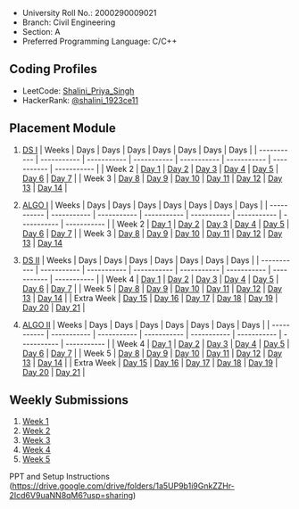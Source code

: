 - University Roll No.: 2000290009021
- Branch: Civil Engineering
- Section: A
- Preferred Programming Language: C/C++

## Coding Profiles
- LeetCode: [Shalini_Priya_Singh](https://leetcode.com/Shalini_Priya_Singh/)
- HackerRank: [@shalini_1923ce11](https://www.hackerrank.com/shalini_1923ce11)

## Placement Module
1. [DS I](https://github.com/Shalini-priyasingh/Pre-Placement-Module-2023/tree/main/DS%20I)
    | Weeks | Days | Days | Days | Days | Days | Days | Days |
    | ----------- | ----------- | ----------- | ----------- | ----------- | ----------- | ----------- | ----------- | 
    | Week 2 | [Day 1](https://github.com/Shalini-priyasingh/Pre-Placement-Module-2023/tree/main/DS%20I/Day%201) | [Day 2](https://github.com/Shalini-priyasingh/Pre-Placement-Module-2023/tree/main/DS%20I/Day%202) | [Day 3](https://github.com/Shalini-priyasingh/Pre-Placement-Module-2023/tree/main/DS%20I/Day%203) | [Day 4](https://github.com/Shalini-priyasingh/Pre-Placement-Module-2023/tree/main/DS%20I/Day%204) | [Day 5](https://github.com/Shalini-priyasingh/Pre-Placement-Module-2023/tree/main/DS%20I/Day%205) | [Day 6](https://github.com/Shalini-priyasingh/Pre-Placement-Module-2023/tree/main/DS%20I/Day%206) | [Day 7](https://github.com/Shalini-priyasingh/Pre-Placement-Module-2023/tree/main/DS%20I/Day%207) |
    | Week 3 | [Day 8](https://github.com/Shalini-priyasingh/Pre-Placement-Module-2023/tree/main/DS%20I/Day%208) | [Day 9](https://github.com/Shalini-priyasingh/Pre-Placement-Module-2023/tree/main/DS%20I/Day%209) | [Day 10](https://github.com/Shalini-priyasingh/Pre-Placement-Module-2023/tree/main/DS%20I/Day%2010) | [Day 11](https://github.com/Shalini-priyasingh/Pre-Placement-Module-2023/tree/main/DS%20I/Day%2011) | [Day 12](https://github.com/Shalini-priyasingh/Pre-Placement-Module-2023/tree/main/DS%20I/Day%2012) | [Day 13](https://github.com/Shalini-priyasingh/Pre-Placement-Module-2023/tree/main/DS%20I/Day%2013) | [Day 14](https://github.com/Shalini-priyasingh/Pre-Placement-Module-2023/tree/main/DS%20I/Day%2014) |
    
2. [ALGO I](https://github.com/Shalini-priyasingh/Pre-Placement-Module-2023/tree/main/ALGO%20I)
    | Weeks | Days | Days | Days | Days | Days | Days | Days |
    | ----------- | ----------- | ----------- | ----------- | ----------- | ----------- | ----------- | ----------- |
    | Week 2 | [Day 1](https://github.com/Shalini-priyasingh/Pre-Placement-Module-2023/tree/main/ALGO%20I/Day%201) | [Day 2](https://github.com/Shalini-priyasingh/Pre-Placement-Module-2023/tree/main/ALGO%20I/Day%202) | [Day 3](https://github.com/Shalini-priyasingh/Pre-Placement-Module-2023/tree/main/ALGO%20I/Day%203) | [Day 4](https://github.com/Shalini-priyasingh/Pre-Placement-Module-2023/tree/main/ALGO%20I/Day%204) | [Day 5](https://github.com/Shalini-priyasingh/Pre-Placement-Module-2023/tree/main/ALGO%20I/Day%205) | [Day 6](https://github.com/Shalini-priyasingh/Pre-Placement-Module-2023/tree/main/ALGO%20I/Day%206) | [Day 7](https://github.com/Shalini-priyasingh/Pre-Placement-Module-2023/tree/main/ALGO%20I/Day%207) |
    | Week 3 | [Day 8](https://github.com/Shalini-priyasingh/Pre-Placement-Module-2023/tree/main/ALGO%20I/Day%208) | [Day 9](https://github.com/Shalini-priyasingh/Pre-Placement-Module-2023/tree/main/ALGO%20I/Day%209) | [Day 10](https://github.com/Shalini-priyasingh/Pre-Placement-Module-2023/tree/main/ALGO%20I/Day%2010) | [Day 11](https://github.com/Shalini-priyasingh/Pre-Placement-Module-2023/tree/main/ALGO%20I/Day%2011) | [Day 12](https://github.com/Shalini-priyasingh/Pre-Placement-Module-2023/tree/main/ALGO%20I/Day%2012) | [Day 13](https://github.com/Shalini-priyasingh/Pre-Placement-Module-2023/tree/main/ALGO%20I/Day%2013) | [Day 14](https://github.com/Shalini-priyasingh/Pre-Placement-Module-2023/tree/main/ALGO%20I/Day%2014)  
    
3. [DS II](https://github.com/Shalini-priyasingh/Pre-Placement-Module-2023/tree/main/DS%20II)
    | Weeks | Days | Days | Days | Days | Days | Days | Days |
    | ----------- | ----------- | ----------- | ----------- | ----------- | ----------- | ----------- | ----------- |
    | Week 4 | [Day 1](https://github.com/Shalini-priyasingh/Pre-Placement-Module-2023/tree/main/DS%20II/Day%201) | [Day 2](https://github.com/Shalini-priyasingh/Pre-Placement-Module-2023/tree/main/DS%20II/Day%202) | [Day 3](https://github.com/Shalini-priyasingh/Pre-Placement-Module-2023/tree/main/DS%20II/Day%203) | [Day 4](https://github.com/Shalini-priyasingh/Pre-Placement-Module-2023/tree/main/DS%20II/Day%204) | [Day 5](https://github.com/Shalini-priyasingh/Pre-Placement-Module-2023/tree/main/DS%20II/Day%205) | [Day 6](https://github.com/Shalini-priyasingh/Pre-Placement-Module-2023/tree/main/DS%20II/Day%206) | [Day 7](https://github.com/Shalini-priyasingh/Pre-Placement-Module-2023/tree/main/DS%20II/Day%207) | 
    | Week 5 | [Day 8](https://github.com/Shalini-priyasingh/Pre-Placement-Module-2023/tree/main/DS%20II/Day%208) | [Day 9](https://github.com/Shalini-priyasingh/Pre-Placement-Module-2023/tree/main/DS%20II/Day%209) | [Day 10](https://github.com/Shalini-priyasingh/Pre-Placement-Module-2023/tree/main/DS%20II/Day%2010) | [Day 11](https://github.com/Shalini-priyasingh/Pre-Placement-Module-2023/tree/main/DS%20II/Day%2011) | [Day 12](https://github.com/Shalini-priyasingh/Pre-Placement-Module-2023/tree/main/DS%20II/Day%2012) | [Day 13](https://github.com/Shalini-priyasingh/Pre-Placement-Module-2023/tree/main/DS%20II/Day%2013) | [Day 14](https://github.com/Shalini-priyasingh/Pre-Placement-Module-2023/tree/main/DS%20II/Day%2014) |
    | Extra Week | [Day 15](https://github.com/Shalini-priyasingh/Pre-Placement-Module-2023/tree/main/DS%20II/Day%2015) | [Day 16](https://github.com/Shalini-priyasingh/Pre-Placement-Module-2023/tree/main/DS%20II/Day%2016) | [Day 17](https://github.com/Shalini-priyasingh/Pre-Placement-Module-2023/tree/main/DS%20II/Day%2017) | [Day 18](https://github.com/Shalini-priyasingh/Pre-Placement-Module-2023/tree/main/DS%20II/Day%2018) | [Day 19](https://github.com/Shalini-priyasingh/Pre-Placement-Module-2023/tree/main/DS%20II/Day%2019) | [Day 20](https://github.com/Shalini-priyasingh/Pre-Placement-Module-2023/tree/main/DS%20II/Day%2020) | [Day 21](https://github.com/Shalini-priyasingh/Pre-Placement-Module-2023/tree/main/DS%20II/Day%2021) |
    
4. [ALGO II](https://github.com/Shalini-priyasingh/Pre-Placement-Module-2023/tree/main/ALGO%20II)
    | Weeks | Days | Days | Days | Days | Days | Days | Days |
    | ----------- | ----------- | ----------- | ----------- | ----------- | ----------- | ----------- | ----------- |
    | Week 4 | [Day 1](https://github.com/Shalini-priyasingh/Pre-Placement-Module-2023/tree/main/ALGO%20II/Day%201) | [Day 2](https://github.com/Shalini-priyasingh/Pre-Placement-Module-2023/tree/main/ALGO%20II/Day%202) | [Day 3](https://github.com/Shalini-priyasingh/Pre-Placement-Module-2023/tree/main/ALGO%20II/Day%203) | [Day 4](https://github.com/Shalini-priyasingh/Pre-Placement-Module-2023/tree/main/ALGO%20II/Day%204) | [Day 5](https://github.com/Shalini-priyasingh/Pre-Placement-Module-2023/tree/main/ALGO%20II/Day%205) | [Day 6](https://github.com/Shalini-priyasingh/Pre-Placement-Module-2023/tree/main/ALGO%20II/Day%206) | [Day 7](https://github.com/Shalini-priyasingh/Pre-Placement-Module-2023/tree/main/ALGO%20II/Day%207) |
    | Week 5 | [Day 8](https://github.com/Shalini-priyasingh/Pre-Placement-Module-2023/tree/main/ALGO%20II/Day%208) | [Day 9](https://github.com/Shalini-priyasingh/Pre-Placement-Module-2023/tree/main/ALGO%20II/Day%209) | [Day 10](https://github.com/Shalini-priyasingh/Pre-Placement-Module-2023/tree/main/ALGO%20II/Day%2010) | [Day 11](https://github.com/Shalini-priyasingh/Pre-Placement-Module-2023/tree/main/ALGO%20II/Day%2011) | [Day 12](https://github.com/Shalini-priyasingh/Pre-Placement-Module-2023/tree/main/ALGO%20II/Day%2012) | [Day 13](https://github.com/Shalini-priyasingh/Pre-Placement-Module-2023/tree/main/ALGO%20II/Day%2013) | [Day 14](https://github.com/Shalini-priyasingh/Pre-Placement-Module-2023/tree/main/ALGO%20II/Day%2014) |
    | Extra Week | [Day 15](https://github.com/Shalini-priyasingh/Pre-Placement-Module-2023/tree/main/ALGO%20II/Day%2015) | [Day 16](https://github.com/Shalini-priyasingh/Pre-Placement-Module-2023/tree/main/ALGO%20II/Day%2016) | [Day 17](https://github.com/Shalini-priyasingh/Pre-Placement-Module-2023/tree/main/ALGO%20II/Day%2017) | [Day 18](https://github.com/Shalini-priyasingh/Pre-Placement-Module-2023/tree/main/ALGO%20II/Day%2018) | [Day 19](https://github.com/Shalini-priyasingh/Pre-Placement-Module-2023/tree/main/ALGO%20II/Day%2019) | [Day 20](https://github.com/Shalini-priyasingh/Pre-Placement-Module-2023/tree/main/ALGO%20II/Day%2020) | [Day 21](https://github.com/Shalini-priyasingh/Pre-Placement-Module-2023/tree/main/ALGO%20II/Day%2021) |

## Weekly Submissions
1. [Week 1](https://github.com/Shalini-priyasingh/Pre-Placement-Module-2023/tree/main/Weekly%20Submissions/Week%201)
2. [Week 2](https://github.com/Shalini-priyasingh/Pre-Placement-Module-2023/tree/main/Weekly%20Submissions/Week%202)
3. [Week 3](https://github.com/Shalini-priyasingh/Pre-Placement-Module-2023/tree/main/Weekly%20Submissions/Week%203)
4. [Week 4](https://github.com/Shalini-priyasingh/Pre-Placement-Module-2023/tree/main/Weekly%20Submissions/Week%204)
5. [Week 5](https://github.com/Shalini-priyasingh/Pre-Placement-Module-2023/tree/main/Weekly%20Submissions/Week%205)


PPT and Setup Instructions    
(https://drive.google.com/drive/folders/1a5UP9b1i9GnkZZHr-2Icd6V9uaNN8qM6?usp=sharing)
